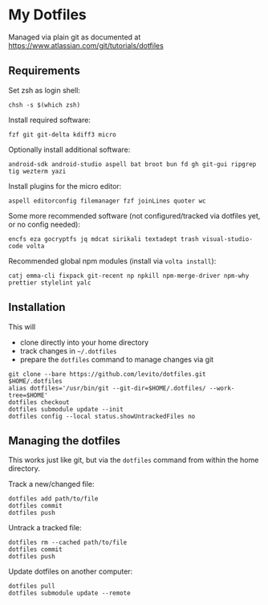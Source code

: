 # My Dotfiles

Managed via plain git as documented at https://www.atlassian.com/git/tutorials/dotfiles


## Requirements

Set zsh as login shell:
```
chsh -s $(which zsh)
```

Install required software:
```
fzf git git-delta kdiff3 micro
```

Optionally install additional software:
```
android-sdk android-studio aspell bat broot bun fd gh git-gui ripgrep tig wezterm yazi
```

Install plugins for the micro editor:
```
aspell editorconfig filemanager fzf joinLines quoter wc
```

Some more recommended software (not configured/tracked via dotfiles yet, or no config needed):
```
encfs eza gocryptfs jq mdcat sirikali textadept trash visual-studio-code volta
```

Recommended global npm modules (install via `volta install`):
```
catj emma-cli fixpack git-recent np npkill npm-merge-driver npm-why prettier stylelint yalc
```


## Installation

This will
- clone directly into your home directory
- track changes in `~/.dotfiles` 
- prepare the `dotfiles` command to manage changes via git

```
git clone --bare https://github.com/levito/dotfiles.git $HOME/.dotfiles
alias dotfiles='/usr/bin/git --git-dir=$HOME/.dotfiles/ --work-tree=$HOME'
dotfiles checkout
dotfiles submodule update --init
dotfiles config --local status.showUntrackedFiles no
```


## Managing the dotfiles

This works just like git, but via the `dotfiles` command from within the home directory.

Track a new/changed file:
```
dotfiles add path/to/file
dotfiles commit
dotfiles push
```

Untrack a tracked file:
```
dotfiles rm --cached path/to/file
dotfiles commit
dotfiles push
```

Update dotfiles on another computer:
```
dotfiles pull
dotfiles submodule update --remote
```
